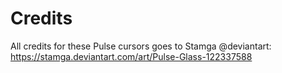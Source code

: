 # Credits

All credits for these Pulse cursors goes to Stamga @deviantart: https://stamga.deviantart.com/art/Pulse-Glass-122337588
